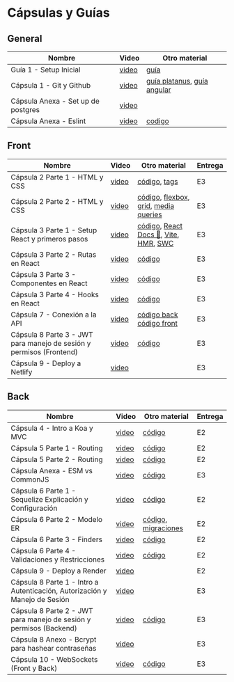 # Cápsulas y Guías 

## General 
| Nombre        | Video         | Otro material|
| ------------- | ------------- | ------------- |
| Guía 1 - Setup Inicial  | [video](https://www.youtube.com/watch?v=6JH7i2LwfLE)  | [guía](https://github.com/IIC2513/Syllabus-S2/blob/main/C%C3%A1psulas/Guia%20Setup%20Inicial.md) |
| Cápsula 1 - Git y Github  | [video](https://www.youtube.com/watch?v=uCaIkK-NEd0)  | [guía platanus](https://la-guia.platan.us/setup/configuracion_de_proyectos/git), [guía angular](https://github.com/angular/angular/blob/22b96b9/CONTRIBUTING.md#-commit-message-guidelines) |
| Cápsula Anexa - Set up de postgres | [video](https://www.loom.com/share/f648d62b3f304b839728e189f9583ef3) | | 
| Cápsula Anexa - Eslint  | [video](https://youtu.be/UjlpclV2anc)  | [codigo](https://github.com/IIC2513/Syllabus-S2/blob/main/C%C3%A1psulas/Config%20ESLint.md) |

## Front
| Nombre        | Video         | Otro material| Entrega |
| ------------- | ------------- | ------------- | ------------- |  
| Cápsula 2 Parte 1 - HTML y CSS | [video](https://youtu.be/ebGNBb6ZN3U)  | [código](https://github.com/IIC2513/guess-who/pull/1), [tags](https://www.w3schools.com/tags/) | E3 |
| Cápsula 2 Parte 2 - HTML y CSS | [video](https://youtu.be/qzBV24gJJuY)  | [código](https://github.com/IIC2513/guess-who/pull/1), [flexbox](https://css-tricks.com/snippets/css/a-guide-to-flexbox/), [grid](https://css-tricks.com/snippets/css/complete-guide-grid/), [media queries](https://www.w3schools.com/css/css_rwd_mediaqueries.asp) |E3 |
| Cápsula 3 Parte 1 - Setup React y primeros pasos | [video](https://www.youtube.com/watch?v=LN0yLqjr_6s) | [código](https://github.com/IIC2513/guess-who/pull/2),  [React Docs 🚀](https://react.dev/),  [Vite](https://vitejs.dev/guide/), [HMR](https://vitejs.dev/guide/why.html#slow-updates), [SWC](https://swc.rs/)  |E3 |
| Cápsula 3 Parte 2 - Rutas en React | [video](https://youtu.be/hLiv-BrT7yg) | [código](https://github.com/IIC2513/guess-who/pull/3) |E3 |
| Cápsula 3 Parte 3 - Componentes en React | [video](https://youtu.be/CtArvhFxcQY) | [código](https://github.com/IIC2513/guess-who/pull/5) | E3 |
| Cápsula 3 Parte 4 - Hooks en React | [video](https://youtu.be/xAMNphr05tI) | [código](https://github.com/IIC2513/guess-who/pull/4 ) |E3 |
| Cápsula 7 - Conexión a la API | [video](https://youtu.be/6KXGL4paSpg) | [código back](https://github.com/IIC2513/guess-who-backend/pull/4) [código front](https://github.com/IIC2513/guess-who/pull/6)| E3 |
| Cápsula 8 Parte 3 - JWT para manejo de sesión y permisos (Frontend) | [video](https://youtu.be/o6IGdob77HQ) | [código](https://github.com/IIC2513/guess-who/pull/8)| E3 |
|Cápsula 9 - Deploy a Netlify	 | [video](https://drive.google.com/file/d/1eiC0iQEqETUtb_w9ykAoqhAYc5wfkeJ0/view) | | E3 |


## Back
| Nombre        | Video         | Otro material| Entrega |
| ------------- | ------------- | ------------- |------------- |  
| Cápsula 4 - Intro a Koa y MVC | [video](https://youtu.be/_Y2Ubo_7YMM) | [código](https://github.com/IIC2513/guess-who-backend/pull/1) |E2 |
| Cápsula 5 Parte 1 - Routing | [video](https://youtu.be/-d7iE3LXA_4) | [código](https://github.com/IIC2513/guess-who-backend/pull/2) |E2 |
| Cápsula 5 Parte 2 - Routing | [video](https://youtu.be/6bO2slq2Hxo) | [código](https://github.com/IIC2513/guess-who-backend/pull/2) |E2 |
| Cápsula Anexa - ESM vs CommonJS | [video](https://www.loom.com/share/dab0a46052fb4012829cf4fd587973af) | [código]() |E3 |
| Cápsula 6 Parte 1 - Sequelize Explicación y Configuración | [video](https://youtu.be/bZ__u-G-uqQ) | [código](https://github.com/IIC2513/guess-who-backend/pull/3) |E2 |
| Cápsula 6 Parte 2 - Modelo ER | [video](https://youtu.be/VivD89_ys3I) | [código](https://github.com/IIC2513/guess-who-backend/pull/3), [migraciones](https://medium.com/@andrewoons/how-to-define-sequelize-associations-using-migrations-de4333bf75a7) |E2 |
| Cápsula 6 Parte 3 - Finders| [video](https://youtu.be/QCgh936jnKs) | [código](https://github.com/IIC2513/guess-who-backend/pull/3) |E2 |
| Cápsula 6 Parte 4 - Validaciones y Restricciones | [video](https://youtu.be/dGcZAZyn4HU) | [código](https://github.com/IIC2513/guess-who-backend/pull/3) |E2 |
| Cápsula 9 - Deploy a Render | [video](https://www.youtube.com/watch?v=S9krVSTIlSo&t=1622s) | |E2 |
| Cápsula 8 Parte 1 - Intro a Autenticación, Autorización y Manejo de Sesión | [video](https://www.youtube.com/watch?v=70QJZeIk3jw) |  |E3 |
| Cápsula 8 Parte 2 - JWT para manejo de sesión y permisos (Backend) | [video](https://www.youtube.com/watch?v=qBsZU-qve1Y) | [código](https://github.com/IIC2513/guess-who-backend/pull/5) |E3 |
| Cápsula 8 Anexo - Bcrypt para hashear contraseñas | [video](https://www.youtube.com/watch?v=4uwLm7zlaMM) | |E3 |
| Cápsula 10 - WebSockets (Front y Back) | [video](https://www.youtube.com/watch?v=C5dPZCE1VZs) | [código](https://github.com/tom4stapia/ejemplo-web-sockets?tab=readme-ov-file) | E3 |


